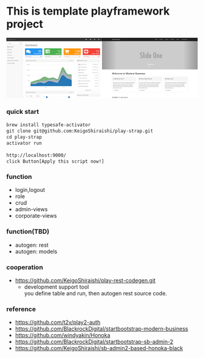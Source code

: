 # This is template playframework project

<img src="https://github.com/KeigoShiraishi/images/blob/master/sb-admin2-based-honoka-black.png" alt="sb-admin2-based-honoka-black.png" width="50%"><img src="https://github.com/KeigoShiraishi/images/blob/master/startbootstrap-modern-business.png" alt="startbootstrap-modern-business.png" width="50%">

### quick start
```
brew install typesafe-activator
git clone git@github.com:KeigoShiraishi/play-strap.git
cd play-strap
activator run

http://localhost:9000/
click Button[Apply this script now!] 
```

### function
- login,logout
- role
- crud
- admin-views
- corporate-views

### function(TBD)
- autogen: rest
- autogen: models

### cooperation
- https://github.com/KeigoShiraishi/play-rest-codegen.git
    - development support tool  
    you define table and run, then autogen rest source code.

### reference
- https://github.com/t2v/play2-auth
- https://github.com/BlackrockDigital/startbootstrap-modern-business
- https://github.com/windyakin/Honoka
- https://github.com/BlackrockDigital/startbootstrap-sb-admin-2
- https://github.com/KeigoShiraishi/sb-admin2-based-honoka-black


